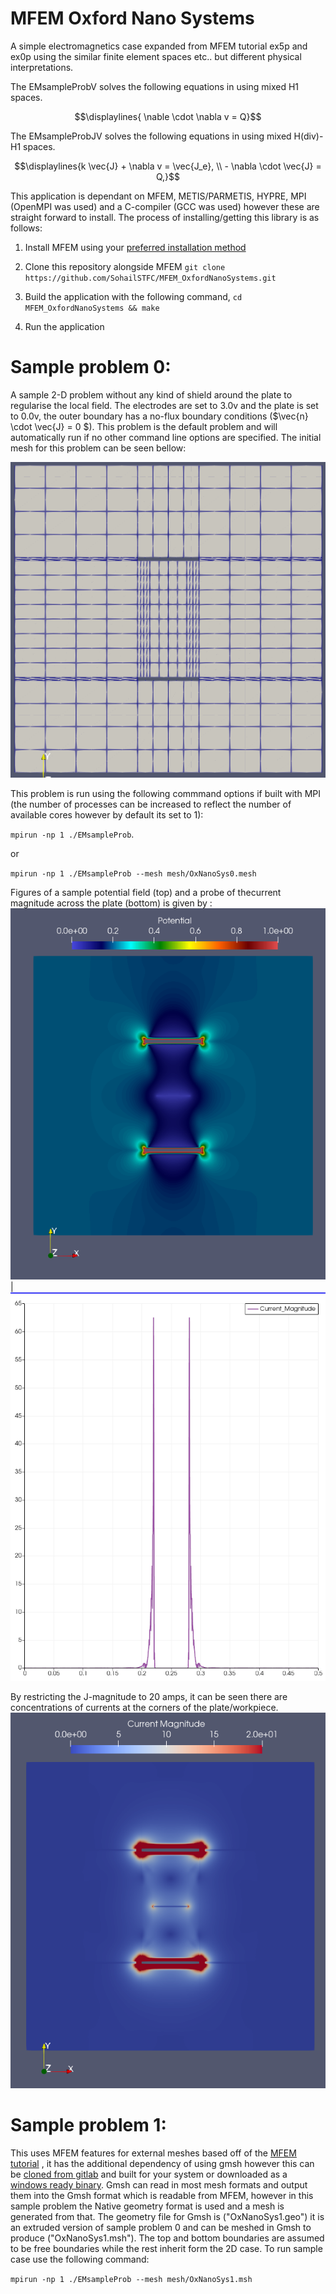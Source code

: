 # MFEM Oxford Nano Systems
A simple electromagnetics case expanded from MFEM
tutorial ex5p and  ex0p using the similar finite element spaces
etc.. but different physical interpretations. 

 The EMsampleProbV solves the following equations in using mixed H1 spaces.
```math
\displaylines{ \nable \cdot \nabla v = Q}
```

 The EMsampleProbJV solves the following equations in using mixed H(div)-H1 spaces.
```math
\displaylines{k \vec{J} + \nabla v = \vec{J_e}, \\
- \nabla \cdot \vec{J} = Q,}
```

This application is dependant on MFEM, METIS/PARMETIS, HYPRE, MPI (OpenMPI was used) and a 
C-compiler (GCC was used) however these are straight forward to install. The process of 
installing/getting this library is as follows:

1) Install MFEM using your [preferred installation method](https://mfem.org/building/)

2) Clone this repository alongside MFEM
  `git clone https://github.com/SohailSTFC/MFEM_OxfordNanoSystems.git`

3) Build the application with the following command,
  `cd MFEM_OxfordNanoSystems && make`

4) Run the application

# Sample problem 0:
A sample 2-D problem without any kind of shield around the plate to regularise the local field.
The electrodes are set to 3.0v and the plate is set to 0.0v, the outer boundary has a no-flux
boundary conditions ($\vec{n} \cdot \vec{J} = 0  $). This problem is the default problem and 
will automatically run if no other command line options are specified.
The initial mesh for this problem can be seen bellow:

![image0](Imgs/Sample0Mesh.PNG)

This problem is run using the following commmand options if built with MPI 
(the number of processes can be increased to reflect the number of available 
cores however by default its set to 1):

`mpirun -np 1 ./EMsampleProb`.

or

`mpirun -np 1 ./EMsampleProb --mesh mesh/OxNanoSys0.mesh`

Figures of a sample potential field (top) and a probe of thecurrent magnitude across the plate (bottom) is given by :
![image1](Imgs/Sample0Potential.PNG)  |  ![image2](Imgs/Sample0CurrentMagPlot.png)

By restricting the J-magnitude to 20 amps, it can be seen there are concentrations of currents at the corners
of the plate/workpiece.
![image3](Imgs/Sample0CurrentMagContour.PNG)

# Sample problem 1:
This uses MFEM features for external meshes based off of the [MFEM tutorial](https://mfem.org/tutorial/meshvis/) , it has the additional dependency
of using gmsh however this can be [cloned from gitlab](https://gitlab.onelab.info/gmsh/gmsh) and built for your system or downloaded as a [windows ready binary](https://gmsh.info/).
Gmsh can read in most mesh formats and output them into the Gmsh format which is readable from MFEM, however in this sample problem the Native geometry format is used and a mesh is generated from that. The geometry file for Gmsh is ("OxNanoSys1.geo") it is an extruded version of sample problem 0 and can be meshed in Gmsh to produce ("OxNanoSys1.msh"). The top and bottom boundaries are assumed to be free boundaries while the rest inherit form the 2D case. To run sample case use the following command:

`mpirun -np 1 ./EMsampleProb --mesh mesh/OxNanoSys1.msh`

